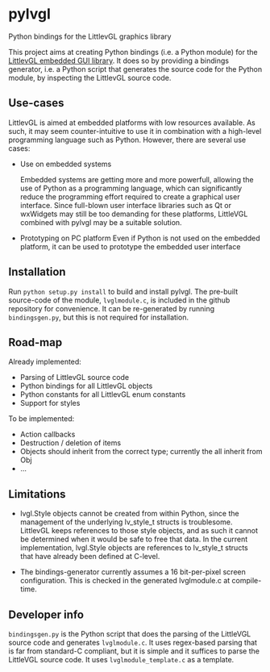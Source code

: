# pylvgl
Python bindings for the LittlevGL graphics library

This project aims at creating Python bindings (i.e. a Python module) for the [LittlevGL embedded GUI library](https://littlevgl.com). It does so by providing a bindings generator, i.e. a Python script that generates the source code for the Python module, by inspecting the LittlevGL source code.

## Use-cases

LittlevGL is aimed at embedded platforms with low resources available. As such, it may seem counter-intuitive to use it in combination with a high-level programming language such as Python. However, there are several use cases:

* Use on embedded systems

  Embedded systems are getting more and more powerfull, allowing the use of Python as a programming language, which can significantly reduce the programming effort required to create a graphical user interface. Since full-blown user interface libraries such as Qt or wxWidgets may still be too demanding for these platforms, LittleVGL combined with pylvgl may be a suitable solution.
  
* Prototyping on PC platform
  Even if Python is not used on the embedded platform, it can be used to prototype the embedded user interface
  
## Installation

Run `python setup.py install` to build and install pylvgl. The pre-built source-code of the module, `lvglmodule.c`, is included in the github repository for convenience. It can be re-generated by running `bindingsgen.py`, but this is not required for installation.
  
## Road-map

Already implemented:

* Parsing of LittlevGL source code
* Python bindings for all LittlevGL objects
* Python constants for all LittlevGL enum constants
* Support for styles

To be implemented:

* Action callbacks
* Destruction / deletion of items
* Objects should inherit from the correct type; currently the all inherit from Obj
* ...

## Limitations

* lvgl.Style objects cannot be created from within Python, since the management of the underlying lv_style_t structs is troublesome. LittlevGL keeps references to those style objects, and as such it cannot be determined when it would be safe to free that data. In the current implementation, lvgl.Style objects are references to lv_style_t structs that have already been defined at C-level.

* The bindings-generator currently assumes a 16 bit-per-pixel screen configuration. This is checked in the generated lvglmodule.c at compile-time.

## Developer info

`bindingsgen.py` is the Python script that does the parsing of the LittleVGL source code and generates `lvglmodule.c`. It uses regex-based parsing that is far from standard-C compliant, but it is simple and it suffices to parse the LittleVGL source code. It uses `lvglmodule_template.c` as a template.
